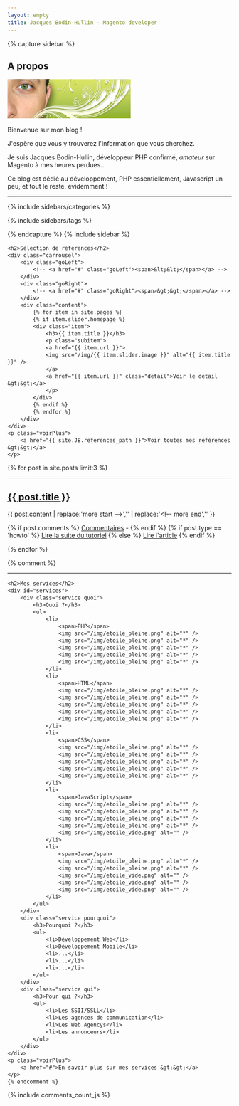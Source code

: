```yaml
---
layout: empty
title: Jacques Bodin-Hullin - Magento developer
---
```


{% capture sidebar %}
<h2>A propos</h2>
<div>
    <img src="/img/visage_edito.png" alt="" />
    <p>Bienvenue sur mon blog !</p>
    <p>J'espère que vous y trouverez l'information que vous cherchez.</p>
    <p>Je suis Jacques Bodin-Hullin, développeur PHP confirmé, <em>amateur</em> sur Magento à mes heures perdues...</p>
    <p>Ce blog est dédié au développement, PHP essentiellement, Javascript un peu, et tout le reste, évidemment !</p>
</div>

<hr />

{% include sidebars/categories %}

{% include sidebars/tags %}

{% endcapture %}
{% include sidebar %}

<div id="contentWrap">

    <h2>Sélection de références</h2>
    <div class="carrousel">
        <div class="goLeft">
            <!-- <a href="#" class="goLeft"><span>&lt;&lt;</span></a> -->
        </div>
        <div class="goRight">
            <!-- <a href="#" class="goRight"><span>&gt;&gt;</span></a> -->
        </div>
        <div class="content">
            {% for item in site.pages %}
            {% if item.slider.homepage %}
            <div class="item">
                <h3>{{ item.title }}</h3>
                <p class="subitem">
                <a href="{{ item.url }}">
                <img src="/img/{{ item.slider.image }}" alt="{{ item.title }}" />
                </a>
                <a href="{{ item.url }}" class="detail">Voir le détail &gt;&gt;</a>
                </p>
            </div>
            {% endif %}
            {% endfor %}
        </div>
    </div>
    <p class="voirPlus">
        <a href="{{ site.JB.references_path }}">Voir toutes mes références &gt;&gt;</a>
    </p>

{% for post in site.posts limit:3 %}
    <hr />
    <h2><a href="{{ post.url }}">{{ post.title }}</a></h2>
    <div class="content post">
        {{ post.content | replace:'more start -->','' | replace:'<!-- more end','' }}
    </div>
    <p class="voirPlus">
        {% if post.comments %}
        <a href="{{ post.url }}#disqus_thread">Commentaires</a> -
        {% endif %}
{% if post.type == 'howto' %}
        <a href="{{ post.url }}">Lire la suite du tutoriel</a>
{% else %}
        <a href="{{ post.url }}">Lire l'article</a>
{% endif %}
    </p>
{% endfor %}

{% comment %}
    <hr />

    <h2>Mes services</h2>
    <div id="services">
        <div class="service quoi">
            <h3>Quoi ?</h3>
            <ul>
                <li>
                    <span>PHP</span>
                    <img src="/img/etoile_pleine.png" alt="*" />
                    <img src="/img/etoile_pleine.png" alt="*" />
                    <img src="/img/etoile_pleine.png" alt="*" />
                    <img src="/img/etoile_pleine.png" alt="*" />
                    <img src="/img/etoile_pleine.png" alt="*" />
                </li>
                <li>
                    <span>HTML</span>
                    <img src="/img/etoile_pleine.png" alt="*" />
                    <img src="/img/etoile_pleine.png" alt="*" />
                    <img src="/img/etoile_pleine.png" alt="*" />
                    <img src="/img/etoile_pleine.png" alt="*" />
                    <img src="/img/etoile_pleine.png" alt="*" />
                </li>
                <li>
                    <span>CSS</span>
                    <img src="/img/etoile_pleine.png" alt="*" />
                    <img src="/img/etoile_pleine.png" alt="*" />
                    <img src="/img/etoile_pleine.png" alt="*" />
                    <img src="/img/etoile_pleine.png" alt="*" />
                    <img src="/img/etoile_pleine.png" alt="*" />
                </li>
                <li>
                    <span>JavaScript</span>
                    <img src="/img/etoile_pleine.png" alt="*" />
                    <img src="/img/etoile_pleine.png" alt="*" />
                    <img src="/img/etoile_pleine.png" alt="*" />
                    <img src="/img/etoile_pleine.png" alt="*" />
                    <img src="/img/etoile_vide.png" alt="" />
                </li>
                <li>
                    <span>Java</span>
                    <img src="/img/etoile_pleine.png" alt="*" />
                    <img src="/img/etoile_pleine.png" alt="*" />
                    <img src="/img/etoile_vide.png" alt="" />
                    <img src="/img/etoile_vide.png" alt="" />
                    <img src="/img/etoile_vide.png" alt="" />
                </li>
            </ul>
        </div>
        <div class="service pourquoi">
            <h3>Pourquoi ?</h3>
            <ul>
                <li>Développement Web</li>
                <li>Développement Mobile</li>
                <li>...</li>
                <li>...</li>
                <li>...</li>
            </ul>
        </div>
        <div class="service qui">
            <h3>Pour qui ?</h3>
            <ul>
                <li>Les SSII/SSLL</li>
                <li>Les agences de communication</li>
                <li>Les Web Agencys</li>
                <li>Les annonceurs</li>
            </ul>
        </div>
    </div>
    <p class="voirPlus">
        <a href="#">En savoir plus sur mes services &gt;&gt;</a>
    </p>
    {% endcomment %}

</div>

{% include comments_count_js %}
